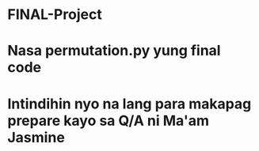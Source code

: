 # FINAL-Project

# Nasa permutation.py yung final code

# Intindihin nyo na lang para makapag prepare kayo sa Q/A ni Ma'am Jasmine
